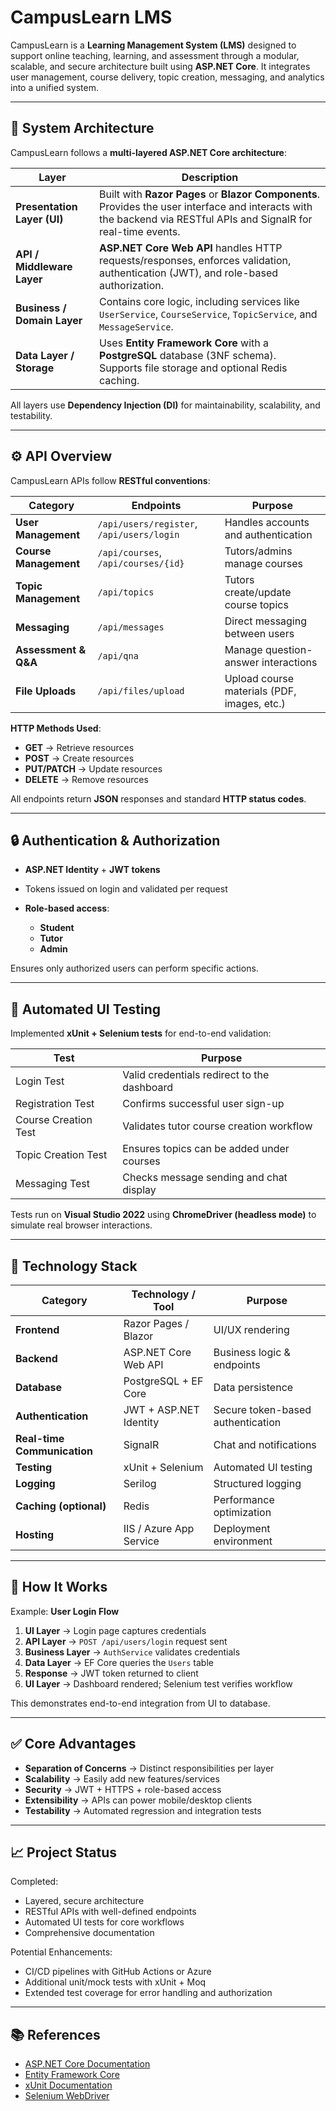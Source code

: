 # CampusLearn LMS

CampusLearn is a **Learning Management System (LMS)** designed to support online teaching, learning, and assessment through a modular, scalable, and secure architecture built using **ASP.NET Core**. It integrates user management, course delivery, topic creation, messaging, and analytics into a unified system.

---

## 🧱 System Architecture

CampusLearn follows a **multi-layered ASP.NET Core architecture**:

| **Layer**                   | **Description**                                                                                                                                                     |
| --------------------------- | ----------------------------------------------------------------------------------------------------------------------------------------------------------------- |
| **Presentation Layer (UI)** | Built with **Razor Pages** or **Blazor Components**. Provides the user interface and interacts with the backend via RESTful APIs and SignalR for real-time events. |
| **API / Middleware Layer**  | **ASP.NET Core Web API** handles HTTP requests/responses, enforces validation, authentication (JWT), and role-based authorization.                                  |
| **Business / Domain Layer** | Contains core logic, including services like `UserService`, `CourseService`, `TopicService`, and `MessageService`.                                                |
| **Data Layer / Storage**    | Uses **Entity Framework Core** with a **PostgreSQL** database (3NF schema). Supports file storage and optional Redis caching.                                      |

All layers use **Dependency Injection (DI)** for maintainability, scalability, and testability.

---

## ⚙️ API Overview

CampusLearn APIs follow **RESTful conventions**:

| **Category**          | **Endpoints**                                                | **Purpose**                                  |
| --------------------- | ------------------------------------------------------------ | -------------------------------------------- |
| **User Management**   | `/api/users/register`, `/api/users/login`                   | Handles accounts and authentication         |
| **Course Management** | `/api/courses`, `/api/courses/{id}`                         | Tutors/admins manage courses                |
| **Topic Management**  | `/api/topics`                                                | Tutors create/update course topics          |
| **Messaging**         | `/api/messages`                                              | Direct messaging between users              |
| **Assessment & Q&A**  | `/api/qna`                                                   | Manage question-answer interactions         |
| **File Uploads**      | `/api/files/upload`                                          | Upload course materials (PDF, images, etc.) |

**HTTP Methods Used**:

* **GET** → Retrieve resources  
* **POST** → Create resources  
* **PUT/PATCH** → Update resources  
* **DELETE** → Remove resources  

All endpoints return **JSON** responses and standard **HTTP status codes**.

---

## 🔒 Authentication & Authorization

* **ASP.NET Identity** + **JWT tokens**  
* Tokens issued on login and validated per request  
* **Role-based access**:

  * **Student**  
  * **Tutor**  
  * **Admin**

Ensures only authorized users can perform specific actions.

---

## 🧪 Automated UI Testing

Implemented **xUnit + Selenium tests** for end-to-end validation:

| **Test**               | **Purpose**                                      |
| ---------------------- | ----------------------------------------------- |
| Login Test             | Valid credentials redirect to the dashboard     |
| Registration Test      | Confirms successful user sign-up               |
| Course Creation Test   | Validates tutor course creation workflow       |
| Topic Creation Test    | Ensures topics can be added under courses      |
| Messaging Test         | Checks message sending and chat display        |

Tests run on **Visual Studio 2022** using **ChromeDriver (headless mode)** to simulate real browser interactions.

---

## 🧩 Technology Stack

| **Category**                | **Technology / Tool**        | **Purpose**                          |
| --------------------------- | ---------------------------- | ------------------------------------ |
| **Frontend**                | Razor Pages / Blazor         | UI/UX rendering                       |
| **Backend**                 | ASP.NET Core Web API         | Business logic & endpoints            |
| **Database**                | PostgreSQL + EF Core         | Data persistence                      |
| **Authentication**          | JWT + ASP.NET Identity       | Secure token-based authentication     |
| **Real-time Communication** | SignalR                      | Chat and notifications                |
| **Testing**                 | xUnit + Selenium             | Automated UI testing                  |
| **Logging**                 | Serilog                      | Structured logging                     |
| **Caching (optional)**      | Redis                        | Performance optimization              |
| **Hosting**                 | IIS / Azure App Service      | Deployment environment                |

---

## 🔄 How It Works

Example: **User Login Flow**

1. **UI Layer** → Login page captures credentials  
2. **API Layer** → `POST /api/users/login` request sent  
3. **Business Layer** → `AuthService` validates credentials  
4. **Data Layer** → EF Core queries the `Users` table  
5. **Response** → JWT token returned to client  
6. **UI Layer** → Dashboard rendered; Selenium test verifies workflow  

This demonstrates end-to-end integration from UI to database.

---

## ✅ Core Advantages

* **Separation of Concerns** → Distinct responsibilities per layer  
* **Scalability** → Easily add new features/services  
* **Security** → JWT + HTTPS + role-based access  
* **Extensibility** → APIs can power mobile/desktop clients  
* **Testability** → Automated regression and integration tests  

---

## 📈 Project Status

Completed:

* Layered, secure architecture  
* RESTful APIs with well-defined endpoints  
* Automated UI tests for core workflows  
* Comprehensive documentation  

Potential Enhancements:

* CI/CD pipelines with GitHub Actions or Azure  
* Additional unit/mock tests with xUnit + Moq  
* Extended test coverage for error handling and authorization  

---

## 📚 References

* [ASP.NET Core Documentation](https://learn.microsoft.com/aspnet/core)  
* [Entity Framework Core](https://learn.microsoft.com/ef/core)  
* [xUnit Documentation](https://xunit.net/)  
* [Selenium WebDriver](https://www.selenium.dev/documentation/webdriver/)  
